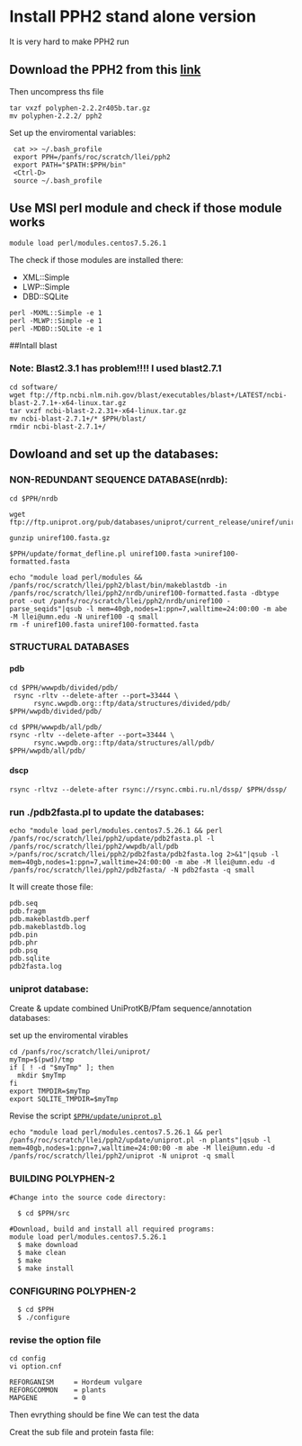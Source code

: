#   Install PPH2 stand alone version
It is very hard to make PPH2 run

## Download the PPH2 from this [link](http://genetics.bwh.harvard.edu/pph2/dokuwiki/_media/polyphen-2.2.2r405c.tar.gz)

 Then uncompress ths file
```
tar vxzf polyphen-2.2.2r405b.tar.gz
mv polyphen-2.2.2/ pph2
```
 Set up the enviromental variables:
 ```
  cat >> ~/.bash_profile
  export PPH=/panfs/roc/scratch/llei/pph2
  export PATH="$PATH:$PPH/bin"
  <Ctrl-D>
  source ~/.bash_profile
 ```
## Use MSI perl module and check if those module works

```
module load perl/modules.centos7.5.26.1
```
The check if those modules are installed there:
  - XML::Simple
  - LWP::Simple
  - DBD::SQLite

```
perl -MXML::Simple -e 1
perl -MLWP::Simple -e 1
perl -MDBD::SQLite -e 1
```

##Intall blast
### Note: Blast2.3.1 has problem!!!! I used blast2.7.1

```
cd software/
wget ftp://ftp.ncbi.nlm.nih.gov/blast/executables/blast+/LATEST/ncbi-blast-2.7.1+-x64-linux.tar.gz
tar vxzf ncbi-blast-2.2.31+-x64-linux.tar.gz
mv ncbi-blast-2.7.1+/* $PPH/blast/
rmdir ncbi-blast-2.7.1+/
```
## Dowloand and set up the databases:

### NON-REDUNDANT SEQUENCE DATABASE(nrdb):

```
cd $PPH/nrdb

wget ftp://ftp.uniprot.org/pub/databases/uniprot/current_release/uniref/uniref100/uniref100.fasta.gz

gunzip uniref100.fasta.gz

$PPH/update/format_defline.pl uniref100.fasta >uniref100-formatted.fasta

echo "module load perl/modules && /panfs/roc/scratch/llei/pph2/blast/bin/makeblastdb -in /panfs/roc/scratch/llei/pph2/nrdb/uniref100-formatted.fasta -dbtype prot -out /panfs/roc/scratch/llei/pph2/nrdb/uniref100 -parse_seqids"|qsub -l mem=40gb,nodes=1:ppn=7,walltime=24:00:00 -m abe -M llei@umn.edu -N uniref100 -q small
rm -f uniref100.fasta uniref100-formatted.fasta
```

### STRUCTURAL DATABASES

#### pdb

```
cd $PPH/wwwpdb/divided/pdb/
 rsync -rltv --delete-after --port=33444 \
      rsync.wwpdb.org::ftp/data/structures/divided/pdb/ $PPH/wwpdb/divided/pdb/

cd $PPH/wwwpdb/all/pdb/
rsync -rltv --delete-after --port=33444 \
      rsync.wwpdb.org::ftp/data/structures/all/pdb/ $PPH/wwpdb/all/pdb/
```
#### dscp

```
rsync -rltvz --delete-after rsync://rsync.cmbi.ru.nl/dssp/ $PPH/dssp/
```
### run ./pdb2fasta.pl to update the databases:

```
echo "module load perl/modules.centos7.5.26.1 && perl /panfs/roc/scratch/llei/pph2/update/pdb2fasta.pl -l /panfs/roc/scratch/llei/pph2/wwpdb/all/pdb >/panfs/roc/scratch/llei/pph2/pdb2fasta/pdb2fasta.log 2>&1"|qsub -l mem=40gb,nodes=1:ppn=7,walltime=24:00:00 -m abe -M llei@umn.edu -d /panfs/roc/scratch/llei/pph2/pdb2fasta/ -N pdb2fasta -q small
```
It will create those file:

```
pdb.seq
pdb.fragm
pdb.makeblastdb.perf
pdb.makeblastdb.log
pdb.pin
pdb.phr
pdb.psq
pdb.sqlite
pdb2fasta.log
```
### uniprot database:
Create & update combined UniProtKB/Pfam sequence/annotation
databases:

set up the enviromental virables
```
cd /panfs/roc/scratch/llei/uniprot/
myTmp=$(pwd)/tmp
if [ ! -d "$myTmp" ]; then
  mkdir $myTmp
fi
export TMPDIR=$myTmp
export SQLITE_TMPDIR=$myTmp
```
Revise the script [`$PPH/update/uniprot.pl`](https://github.com/lilei1/Utilites/blob/master/script/uniprot.pl)

```
echo "module load perl/modules.centos7.5.26.1 && perl /panfs/roc/scratch/llei/pph2/update/uniprot.pl -n plants"|qsub -l mem=40gb,nodes=1:ppn=7,walltime=24:00:00 -m abe -M llei@umn.edu -d /panfs/roc/scratch/llei/pph2/uniprot -N uniprot -q small

```

### BUILDING POLYPHEN-2

```
#Change into the source code directory:

  $ cd $PPH/src

#Download, build and install all required programs:
module load perl/modules.centos7.5.26.1
  $ make download
  $ make clean
  $ make
  $ make install
```
### CONFIGURING POLYPHEN-2

```
  $ cd $PPH
  $ ./configure
```
### revise the option file
```
cd config
vi option.cnf

REFORGANISM     = Hordeum vulgare
REFORGCOMMON    = plants
MAPGENE         = 0
```
Then evrything should be fine
We can test the data

Creat the sub file and protein fasta file:


